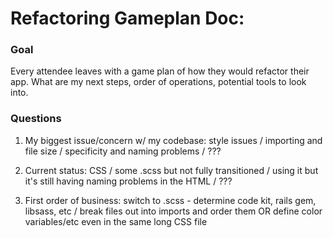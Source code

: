 
# Refactoring Gameplan Doc:

### Goal

Every attendee leaves with a game plan of how they would refactor their app. What are my next steps, order of operations,  potential tools to look into.


### Questions

1. My biggest issue/concern w/ my codebase: style issues / importing and file size / specificity and naming problems / ???

2. Current status: CSS / some .scss but not fully transitioned / using it but it's still having naming problems in the HTML / ???

3. First order of business: switch to .scss - determine code kit, rails gem, libsass, etc / break files out into imports and order them OR define color variables/etc even in the same long CSS file

